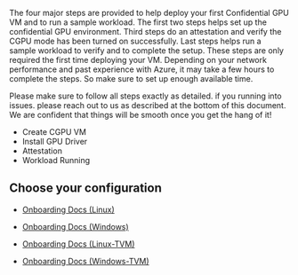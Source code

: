 The four major steps are provided to help deploy your first Confidential GPU VM and to run a sample workload. The first two steps helps set up the confidential GPU environment. Third steps do an attestation and verify the CGPU mode has been turned on successfully. Last steps helps run a sample workload to verify and to complete the setup. These steps are only required the first time deploying your VM. Depending on your network performance and past experience with Azure, it may take a few hours to complete the steps. So make sure to set up enough available time.

Please make sure to follow all steps exactly as detailed. if you running into issues. please reach out to us as described at the bottom of this document. We are confident that things will be smooth once you get the hang of it!

- Create CGPU VM 
- Install GPU Driver 
- Attestation 
- Workload Running

## Choose your configuration 

- [Onboarding Docs (Linux)](Customer-Onboarding-Doc-(Linux).md)

- [Onboarding Docs (Windows)](Customer-Onboarding-Doc-(Windows).md)

- [Onboarding Docs (Linux-TVM)](Customer-Onboarding-Doc-(Linux-TVM).md)

- [Onboarding Docs (Windows-TVM)](Customer-Onboarding-Doc-(Windows-TVM).md)
